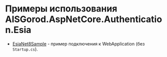 # Примеры использования AISGorod.AspNetCore.Authentication.Esia

- [EsiaNet8Sample](./EsiaNet8Sample/) - пример подключения к WebApplication (без `Startup.cs`).
